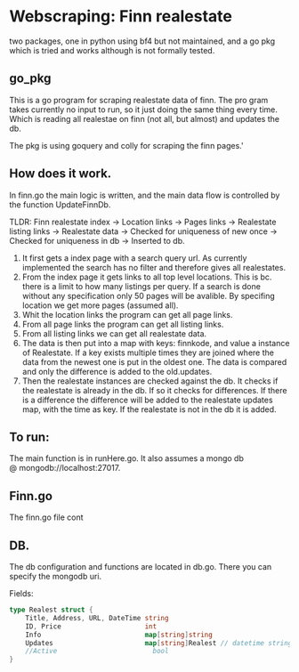 # Webscraping: Finn realestate

two packages, one in python using bf4 but not maintained, and a go pkg which is tried and works although is not formally tested.

## go_pkg

This is a go program for scraping realestate data of finn. The pro gram takes currently no input to run, so it just doing the same thing every time. Which is reading all realestae on finn (not all, but almost) and updates the db.

The pkg is using goquery and colly for scraping the finn pages.'

## How does it work.

In finn.go the main logic is written, and the main data flow is controlled by the function UpdateFinnDb.

TLDR: Finn realestate index -> Location links -> Pages links -> Realestate listing links -> Realestate data -> Checked for uniqueness of new once -> Checked for uniqueness in db -> Inserted to db.

1. It first gets a index page with a search query url. As currently implemented the search has no filter and therefore gives all realestates. 
2. From the index page it gets links to all top level locations. This is bc. there is a limit to how many listings per query. If a search is done without any specification only 50 pages will be avalible. By specifing location we get more pages (assumed all).
3. Whit the location links the program can get all page links. 
4. From all page links the program can get all listing links.
5. From all listing links we can get all realestate data.
6. The data is then put into a map with keys: finnkode, and value a instance of Realestate. If a key exists multiple times they are joined where the data from the newest one is put in the oldest one. The data is compared and only the difference is added to the old.updates.
7. Then the realestate instances are checked against the db. It checks if the realestate is already in the db. If so it checks for differences. If there is a difference the difference will be added to the realestate updates map, with the time as key. If the realestate is not in the db it is added. 


## To run:

The main function is in runHere.go. It also assumes a mongo db @ mongodb://localhost:27017.

## Finn.go

The finn.go file cont

## DB.

The db configuration and functions are located in db.go. There you can specify the mongodb uri. 

Fields: 

```go
type Realest struct {
	Title, Address, URL, DateTime string
	ID, Price                     int
	Info                          map[string]string
	Updates                       map[string]Realest // datetime string
	//Active                        bool
}
```

